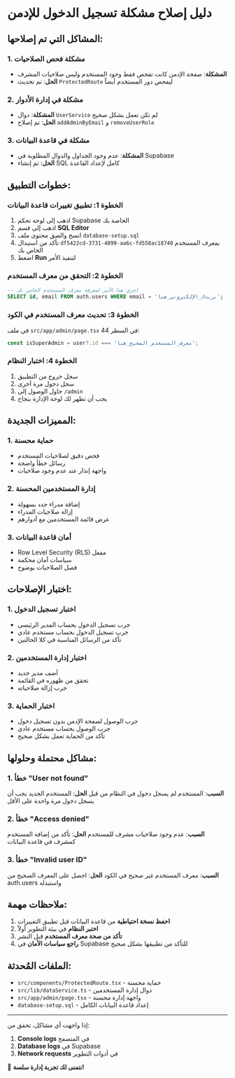 # دليل إصلاح مشكلة تسجيل الدخول للإدمن

## المشاكل التي تم إصلاحها:

### 1. **مشكلة فحص الصلاحيات**
- **المشكلة**: صفحة الإدمن كانت تفحص فقط وجود المستخدم وليس صلاحيات المشرف
- **الحل**: تم تحديث `ProtectedRoute` ليفحص دور المستخدم أيضاً

### 2. **مشكلة في إدارة الأدوار**
- **المشكلة**: دوال `UserService` لم تكن تعمل بشكل صحيح
- **الحل**: تم إصلاح `addAdminByEmail` و `removeUserRole`

### 3. **مشكلة في قاعدة البيانات**
- **المشكلة**: عدم وجود الجداول والدوال المطلوبة في Supabase
- **الحل**: تم إنشاء SQL كامل لإعداد القاعدة

## خطوات التطبيق:

### الخطوة 1: تطبيق تغييرات قاعدة البيانات
1. اذهب إلى لوحة تحكم Supabase الخاصة بك
2. اذهب إلى قسم **SQL Editor**
3. انسخ والصق محتوى ملف `database-setup.sql`
4. تأكد من استبدال `df5422cd-3731-4899-aa6c-fd558ac18740` بمعرف المستخدم الخاص بك
5. اضغط **Run** لتنفيذ الأمر

### الخطوة 2: التحقق من معرف المستخدم
```sql
-- اجري هذا الأمر لمعرفة معرف المستخدم الخاص بك
SELECT id, email FROM auth.users WHERE email = 'بريدك_الإلكتروني_هنا';
```

### الخطوة 3: تحديث معرف المستخدم في الكود
في ملف `src/app/admin/page.tsx` في السطر 44:
```typescript
const isSuperAdmin = user?.id === 'معرف_المستخدم_الصحيح_هنا';
```

### الخطوة 4: اختبار النظام
1. سجل خروج من التطبيق
2. سجل دخول مرة أخرى
3. حاول الوصول إلى `/admin`
4. يجب أن تظهر لك لوحة الإدارة بنجاح

## المميزات الجديدة:

### 1. **حماية محسنة**
- فحص دقيق لصلاحيات المستخدم
- رسائل خطأ واضحة
- واجهة إنذار عند عدم وجود صلاحيات

### 2. **إدارة المستخدمين المحسنة**
- إضافة مدراء جدد بسهولة
- إزالة صلاحيات المدراء
- عرض قائمة المستخدمين مع أدوارهم

### 3. **أمان قاعدة البيانات**
- Row Level Security (RLS) مفعل
- سياسات أمان محكمة
- فصل الصلاحيات بوضوح

## اختبار الإصلاحات:

### 1. **اختبار تسجيل الدخول**
- جرب تسجيل الدخول بحساب المدير الرئيسي
- جرب تسجيل الدخول بحساب مستخدم عادي
- تأكد من الرسائل المناسبة في كلا الحالتين

### 2. **اختبار إدارة المستخدمين**
- أضف مدير جديد
- تحقق من ظهوره في القائمة
- جرب إزالة صلاحياته

### 3. **اختبار الحماية**
- جرب الوصول لصفحة الإدمن بدون تسجيل دخول
- جرب الوصول بحساب مستخدم عادي
- تأكد من الحماية تعمل بشكل صحيح

## مشاكل محتملة وحلولها:

### 1. **خطأ "User not found"**
**السبب**: المستخدم لم يسجل دخول في النظام من قبل
**الحل**: المستخدم الجديد يجب أن يسجل دخول مرة واحدة على الأقل

### 2. **خطأ "Access denied"**
**السبب**: عدم وجود صلاحيات مشرف للمستخدم
**الحل**: تأكد من إضافة المستخدم كمشرف في قاعدة البيانات

### 3. **خطأ "Invalid user ID"**
**السبب**: معرف المستخدم غير صحيح في الكود
**الحل**: احصل على المعرف الصحيح من auth.users واستبدله

## ملاحظات مهمة:

1. **احفظ نسخة احتياطية** من قاعدة البيانات قبل تطبيق التغييرات
2. **اختبر النظام** في بيئة التطوير أولاً
3. **تأكد من صحة معرف المستخدم** قبل النشر
4. **راجع سياسات الأمان** في Supabase للتأكد من تطبيقها بشكل صحيح

## الملفات المُحدثة:

- `src/components/ProtectedRoute.tsx` - حماية محسنة
- `src/lib/dataService.ts` - دوال إدارة المستخدمين
- `src/app/admin/page.tsx` - واجهة إدارة محسنة
- `database-setup.sql` - إعداد قاعدة البيانات الكامل

---

إذا واجهت أي مشاكل، تحقق من:
1. **Console logs** في المتصفح
2. **Database logs** في Supabase
3. **Network requests** في أدوات التطوير

🎉 **نتمنى لك تجربة إدارة سلسة!**
